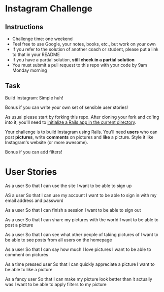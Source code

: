 Instagram Challenge
===================

Instructions
-------
* Challenge time: one weekend
* Feel free to use Google, your notes, books, etc., but work on your own
* If you refer to the solution of another coach or student, please put a link to that in your README
* If you have a partial solution, **still check in a partial solution**
* You must submit a pull request to this repo with your code by 9am Monday morning

Task
-----

Build Instagram: Simple huh!

Bonus if you can write your own set of sensible user stories!

As usual please start by forking this repo. After cloning your fork and cd'ing into it, you'll need to [initialize a Rails app in the current directory](http://blog.jasonmeridth.com/posts/create-rails-application-in-current-directory/).

Your challenge is to build Instagram using Rails. You'll need **users** who can post **pictures**, write **comments** on pictures and **like** a picture. Style it like Instagram's website (or more awesome).

Bonus if you can add filters!

**User Stories**
==============
As a user
So that I can use the site
I want to be able to sign up

AS a user
So that I can use my account
I want to be able to sign in with my email address and password

As a user
So that I can finish a session
I want to be able to sign out

As a user
So that I can share my pictures with the world
I want to be able to post a picture

As a user
So that I can see what other people of taking pictures of
I want to be able to see posts from all users on the homepage

As a user
So that I can say  how much I love pictures
I want to be able to comment on pictures

As a time pressed user
So that I can quickly appreciate a picture
I want to be able to like a picture

As a fancy user
So that I can make my picture look better than it actually was
I want to be able to apply filters to my picture
